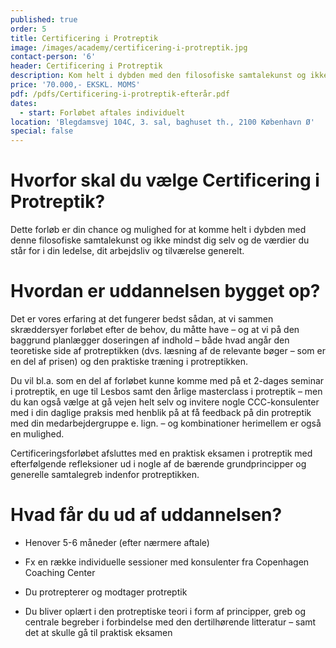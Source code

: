 ```yaml
---
published: true
order: 5
title: Certificering i Protreptik
image: /images/academy/certificering-i-protreptik.jpg
contact-person: '6'
header: Certificering i Protreptik
description: Kom helt i dybden med den filosofiske samtalekunst og ikke mindst de værdier du ønsker at stå for i din ledelse. Forløbet er individuelt og tilpasses dine behov.
price: '70.000,- EKSKL. MOMS'
pdf: /pdfs/Certificering-i-protreptik-efterår.pdf
dates:
  - start: Forløbet aftales individuelt
location: 'Blegdamsvej 104C, 3. sal, baghuset th., 2100 København Ø'
special: false
---
```


# Hvorfor skal du vælge Certificering i Protreptik?

Dette forløb er din chance og mulighed for at komme helt i dybden med denne filosofiske samtalekunst og ikke mindst dig selv og de værdier du står for i din ledelse, dit arbejdsliv og tilværelse generelt.

# Hvordan er uddannelsen bygget op?

Det er vores erfaring at det fungerer bedst sådan, at vi sammen skræddersyer forløbet efter de behov, du måtte have – og at vi på den baggrund planlægger doseringen af indhold – både hvad angår den teoretiske side af protreptikken (dvs. læsning af de relevante bøger – som er en del af prisen) og den praktiske træning i protreptikken.  

Du vil bl.a. som en del af forløbet kunne komme med på et 2-dages seminar i protreptik, en uge til Lesbos samt den årlige masterclass i protreptik – men du kan også vælge at gå vejen helt selv og invitere nogle CCC-konsulenter med i din daglige praksis med henblik på at få feedback på din protreptik med din medarbejdergruppe e. lign. – og kombinationer herimellem er også en mulighed.

Certificeringsforløbet afsluttes med en praktisk eksamen i protreptik med efterfølgende refleksioner ud i nogle af de bærende grundprincipper og generelle samtalegreb indenfor protreptikken.

# Hvad får du ud af uddannelsen?

- Henover 5-6 måneder (efter nærmere aftale)

- Fx en række individuelle sessioner med konsulenter fra Copenhagen Coaching Center

- Du protrepterer og modtager protreptik

- Du bliver oplært i den protreptiske teori i form af principper, greb og centrale begreber i forbindelse med den dertilhørende litteratur – samt det at skulle gå til praktisk eksamen